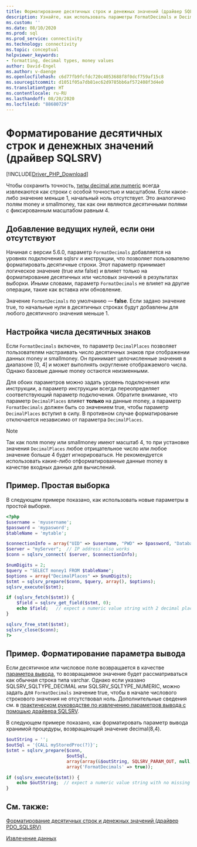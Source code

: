 ```yaml
---
title: Форматирование десятичных строк и денежных значений (драйвер SQLSRV)
description: Узнайте, как использовать параметры FormatDecimals и DecimalPlaces для форматирования десятичных или денежных значений при использовании драйвера Microsoft SQLSRV для PHP для SQL Server.
ms.custom: ''
ms.date: 08/10/2020
ms.prod: sql
ms.prod_service: connectivity
ms.technology: connectivity
ms.topic: conceptual
helpviewer_keywords:
- formatting, decimal types, money values
author: David-Engel
ms.author: v-daenge
ms.openlocfilehash: c6d77fb9fcfdc720c4053688f8f0dcf759af15c8
ms.sourcegitcommit: d1051f05a7db81ec62d9785bb6af572408f3d4e0
ms.translationtype: HT
ms.contentlocale: ru-RU
ms.lasthandoff: 08/20/2020
ms.locfileid: "88680729"
---
```

# <a name="formatting-decimal-strings-and-money-values-sqlsrv-driver"></a>Форматирование десятичных строк и денежных значений (драйвер SQLSRV)
[!INCLUDE[Driver_PHP_Download](../../includes/driver_php_download.md)]

Чтобы сохранить точность, [типы decimal или numeric](https://docs.microsoft.com/sql/t-sql/data-types/decimal-and-numeric-transact-sql) всегда извлекаются как строки с особой точностью и масштабом. Если какое-либо значение меньше 1, начальный ноль отсутствует. Это аналогично полям money и smallmoney, так как они являются десятичными полями с фиксированным масштабом равным 4.

## <a name="add-leading-zeroes-if-missing"></a>Добавление ведущих нулей, если они отсутствуют
Начиная с версии 5.6.0, параметр `FormatDecimals` добавляется на уровнях подключения sqlsrv и инструкции, что позволяет пользователю форматировать десятичные строки. Этот параметр принимает логическое значение (true или false) и влияет только на форматирование десятичных или числовых значений в результатах выборки. Иными словами, параметр `FormatDecimals` не влияет на другие операции, такие как вставка или обновление.

Значение `FormatDecimals` по умолчанию — **false**. Если задано значение true, то начальные нули в десятичных строках будут добавлены для любого десятичного значения меньше 1.

## <a name="configure-number-of-decimal-places"></a>Настройка числа десятичных знаков
Если `FormatDecimals` включен, то параметр `DecimalPlaces` позволяет пользователям настраивать число десятичных знаков при отображении данных money и smallmoney. Он принимает целочисленные значения в диапазоне [0, 4] и может выполнять округление отображаемого числа. Однако базовые данные money остаются неизменными.

Для обоих параметров можно задать уровень подключения или инструкции, а параметр инструкции всегда переопределяет соответствующий параметр подключения. Обратите внимание, что параметр `DecimalPlaces` влияет **только** на данные money, а параметр `FormatDecimals` должен быть со значением true, чтобы параметр `DecimalPlaces` вступил в силу. В противном случае форматирование отключается независимо от параметра `DecimalPlaces`.

> [!NOTE]
> Так как поля money или smallmoney имеют масштаб 4, то при установке значения `DecimalPlaces` любое отрицательное число или любое значение больше 4 будет игнорироваться. Не рекомендуется использовать какие-либо отформатированные данные money в качестве входных данных для вычислений.

## <a name="example---a-simple-fetch"></a>Пример. Простая выборка
В следующем примере показано, как использовать новые параметры в простой выборке.

```php
<?php
$username = 'myusername';
$password = 'mypasword';
$tableName = 'mytable';

$connectionInfo = array("UID" => $username, "PWD" => $password, "Database" => "myDB", "FormatDecimals" => true);  
$server = "myServer";  // IP address also works
$conn = sqlsrv_connect( $server, $connectionInfo);  

$numDigits = 2;
$query = "SELECT money1 FROM $tableName";
$options = array("DecimalPlaces" => $numDigits);
$stmt = sqlsrv_prepare($conn, $query, array(), $options);
sqlsrv_execute($stmt);

if (sqlsrv_fetch($stmt)) {
    $field = sqlsrv_get_field($stmt, 0);  
    echo $field;   // expect a numeric value string with 2 decimal places
}

sqlsrv_free_stmt($stmt);
sqlsrv_close($conn);
?>
```

## <a name="example---format-the-output-parameter"></a>Пример. Форматирование параметра вывода
Если десятичное или числовое поле возвращается в качестве [параметра вывода](../../connect/php/how-to-retrieve-output-parameters-using-the-sqlsrv-driver.md), то возвращаемое значение будет рассматриваться как обычная строка типа varchar. Однако если указано SQLSRV_SQLTYPE_DECIMAL или SQLSRV_SQLTYPE_NUMERIC, можно задать для `FormatDecimals` значение true, чтобы в начале числового строкового значения не отсутствовал ноль. Дополнительные сведения см. в [практическом руководстве по извлечению параметров вывода с помощью драйвера SQLSRV](../..//connect/php/how-to-retrieve-output-parameters-using-the-sqlsrv-driver.md).

В следующем примере показано, как форматировать параметр вывода хранимой процедуры, возвращающий значение decimal(8,4).

```php
$outString = '';
$outSql = '{CALL myStoredProc(?)}';
$stmt = sqlsrv_prepare($conn, 
                       $outSql, 
                       array(array(&$outString, SQLSRV_PARAM_OUT, null, SQLSRV_SQLTYPE_DECIMAL(8, 4))),
                       array('FormatDecimals' => true));

if (sqlsrv_execute($stmt)) {
    echo $outString;  // expect a numeric value string with no missing leading zero
}
```

## <a name="see-also"></a>См. также:
[Форматирование десятичных строк и денежных значений (драйвер PDO_SQLSRV)](../../connect/php/formatting-decimals-pdo-sqlsrv-driver.md)

[Извлечение данных](../../connect/php/retrieving-data.md)
